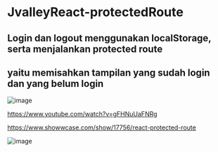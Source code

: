 # JvalleyReact-protectedRoute

## Login dan logout menggunakan localStorage, serta menjalankan protected route
## yaitu memisahkan tampilan yang sudah login dan yang belum login 

![image](https://user-images.githubusercontent.com/78794419/195988732-52f75862-ef31-4e3d-a9fe-6d38adb50314.png)


https://www.youtube.com/watch?v=gFHNuUaFNRg

https://www.showwcase.com/show/17756/react-protected-route

![image](https://user-images.githubusercontent.com/78794419/195989106-9f4348a0-fd30-4c3b-a9e5-16560882744f.png)
